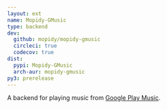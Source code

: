 ```yaml
---
layout: ext
name: Mopidy-GMusic
type: backend
dev:
  github: mopidy/mopidy-gmusic
  circleci: true
  codecov: true
dist:
  pypi: Mopidy-GMusic
  arch-aur: mopidy-gmusic
py3: prerelease
---
```


A backend for playing music from
[Google Play Music](https://play.google.com/music/).
